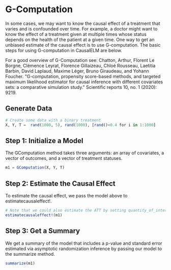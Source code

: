 # G-Computation
In some cases, we may want to know the causal effect of a treatment that varies and is 
confounded over time. For example, a doctor might want to know the effect of a treatment 
given at multiple times whose status depends on the health of the patient at a given time. 
One way to get an unbiased estimate of the causal effect is to use G-computation. The basic 
steps for using G-computation in CausalELM are below.

For a good overview of G-Computation see:
    Chatton, Arthur, Florent Le Borgne, Clémence Leyrat, Florence Gillaizeau, Chloé 
    Rousseau, Laetitia Barbin, David Laplaud, Maxime Léger, Bruno Giraudeau, and Yohann 
    Foucher. "G-computation, propensity score-based methods, and targeted maximum likelihood 
    estimator for causal inference with different covariates sets: a comparative simulation 
    study." Scientific reports 10, no. 1 (2020): 9219.

## Generate Data
```julia
# Create some data with a binary treatment
X, Y, T =  rand(1000, 5), rand(1000), [rand()<0.4 for i in 1:1000]
```

## Step 1: Initialize a Model
The GComputation method takes three arguments: an array of covariates, a vector of 
outcomes, and a vector of treatment statuses.
```julia
m1 = GComputation(X, Y, T)
```

## Step 2: Estimate the Causal Effect
To estimate the causal effect, we pass the model above to estimatecausaleffect!.
```julia
# Note that we could also estimate the ATT by setting quantity_of_interest="ATT"
estimatecausaleffect!(m1)
```

## Step 3: Get a Summary
We get a summary of the model that includes a p-value and standard error estimated via 
asymptotic randomization inference by passing our model to the summarize method.
```julia
summarize(m1)
```